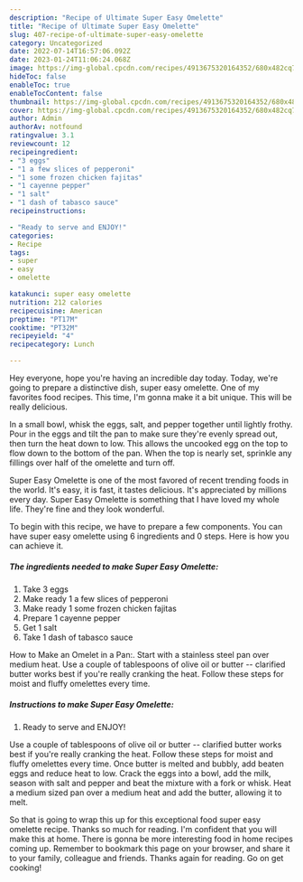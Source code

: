 ```yaml
---
description: "Recipe of Ultimate Super Easy Omelette"
title: "Recipe of Ultimate Super Easy Omelette"
slug: 407-recipe-of-ultimate-super-easy-omelette
category: Uncategorized
date: 2022-07-14T16:57:06.092Z
date: 2023-01-24T11:06:24.068Z
image: https://img-global.cpcdn.com/recipes/4913675320164352/680x482cq70/super-easy-omelette-recipe-main-photo.jpg
hideToc: false
enableToc: true
enableTocContent: false
thumbnail: https://img-global.cpcdn.com/recipes/4913675320164352/680x482cq70/super-easy-omelette-recipe-main-photo.jpg
cover: https://img-global.cpcdn.com/recipes/4913675320164352/680x482cq70/super-easy-omelette-recipe-main-photo.jpg
author: Admin
authorAv: notfound
ratingvalue: 3.1
reviewcount: 12
recipeingredient:
- "3 eggs"
- "1 a few slices of pepperoni"
- "1 some frozen chicken fajitas"
- "1 cayenne pepper"
- "1 salt"
- "1 dash of tabasco sauce"
recipeinstructions:

- "Ready to serve and ENJOY!"
categories:
- Recipe
tags:
- super
- easy
- omelette

katakunci: super easy omelette 
nutrition: 212 calories
recipecuisine: American
preptime: "PT17M"
cooktime: "PT32M"
recipeyield: "4"
recipecategory: Lunch

---
```



Hey everyone, hope you're having an incredible day today. Today, we're going to prepare a distinctive dish, super easy omelette. One of my favorites food recipes. This time, I'm gonna make it a bit unique. This will be really delicious.

In a small bowl, whisk the eggs, salt, and pepper together until lightly frothy. Pour in the eggs and tilt the pan to make sure they&#39;re evenly spread out, then turn the heat down to low. This allows the uncooked egg on the top to flow down to the bottom of the pan. When the top is nearly set, sprinkle any fillings over half of the omelette and turn off.

Super Easy Omelette is one of the most favored of recent trending foods in the world. It's easy, it is fast, it tastes delicious. It's appreciated by millions every day. Super Easy Omelette is something that I have loved my whole life. They're fine and they look wonderful.


To begin with this recipe, we have to prepare a few components. You can have super easy omelette using 6 ingredients and 0 steps. Here is how you can achieve it.

<!--inarticleads1-->

##### The ingredients needed to make Super Easy Omelette:

1. Take 3 eggs
1. Make ready 1 a few slices of pepperoni
1. Make ready 1 some frozen chicken fajitas
1. Prepare 1 cayenne pepper
1. Get 1 salt
1. Take 1 dash of tabasco sauce


How to Make an Omelet in a Pan:. Start with a stainless steel pan over medium heat. Use a couple of tablespoons of olive oil or butter -- clarified butter works best if you&#39;re really cranking the heat. Follow these steps for moist and fluffy omelettes every time. 

<!--inarticleads2-->

##### Instructions to make Super Easy Omelette:


1. Ready to serve and ENJOY!

Use a couple of tablespoons of olive oil or butter -- clarified butter works best if you&#39;re really cranking the heat. Follow these steps for moist and fluffy omelettes every time. Once butter is melted and bubbly, add beaten eggs and reduce heat to low. Crack the eggs into a bowl, add the milk, season with salt and pepper and beat the mixture with a fork or whisk. Heat a medium sized pan over a medium heat and add the butter, allowing it to melt. 

So that is going to wrap this up for this exceptional food super easy omelette recipe. Thanks so much for reading. I'm confident that you will make this at home. There is gonna be more interesting food in home recipes coming up. Remember to bookmark this page on your browser, and share it to your family, colleague and friends. Thanks again for reading. Go on get cooking!
